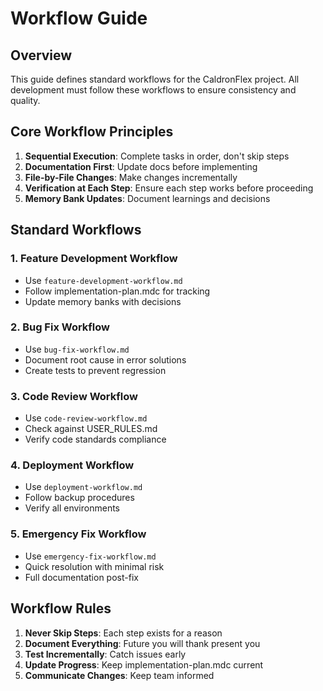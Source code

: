 # Workflow Guide

## Overview
This guide defines standard workflows for the CaldronFlex project. All development must follow these workflows to ensure consistency and quality.

## Core Workflow Principles

1. **Sequential Execution**: Complete tasks in order, don't skip steps
2. **Documentation First**: Update docs before implementing
3. **File-by-File Changes**: Make changes incrementally
4. **Verification at Each Step**: Ensure each step works before proceeding
5. **Memory Bank Updates**: Document learnings and decisions

## Standard Workflows

### 1. Feature Development Workflow
- Use `feature-development-workflow.md`
- Follow implementation-plan.mdc for tracking
- Update memory banks with decisions

### 2. Bug Fix Workflow
- Use `bug-fix-workflow.md`
- Document root cause in error solutions
- Create tests to prevent regression

### 3. Code Review Workflow
- Use `code-review-workflow.md`
- Check against USER_RULES.md
- Verify code standards compliance

### 4. Deployment Workflow
- Use `deployment-workflow.md`
- Follow backup procedures
- Verify all environments

### 5. Emergency Fix Workflow
- Use `emergency-fix-workflow.md`
- Quick resolution with minimal risk
- Full documentation post-fix

## Workflow Rules

1. **Never Skip Steps**: Each step exists for a reason
2. **Document Everything**: Future you will thank present you
3. **Test Incrementally**: Catch issues early
4. **Update Progress**: Keep implementation-plan.mdc current
5. **Communicate Changes**: Keep team informed